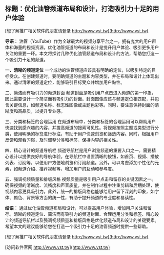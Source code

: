 ## **标题：优化油管频道布局和设计，打造吸引力十足的用户体验**

[想了解推广相关软件的朋友请登录 http://www.vst.tw](http://www.vst.tw)

**导语：**
油管（YouTube）作为全球最大的视频分享平台之一，拥有庞大的用户群体和海量的视频资源。优化油管频道的布局和设计是提升用户体验、吸引更多用户关注的重要一环。本文将探讨几种优化油管频道布局和设计的方法，帮助您打造一个吸引力十足的频道。

**一、清晰的频道定位**
一个成功的油管频道应该具有明确的定位，以吸引特定的目标受众。在创建频道时，要明确频道的主题和内容类型，并在布局和设计上体现出来。通过清晰的频道定位，能够吸引目标受众并增加用户黏性。

二、简洁而有吸引力的频道封面
频道封面是吸引用户点击进入频道的第一印象，因此需要设计一个简洁而有吸引力的封面。封面图像应该与频道定位相匹配，并包含关键信息，如频道名称、标志性图像或主题色彩等。同时，要注意保持封面的清晰度和高品质，以提升专业感。

三、分类和标签的合理运用
在频道布局中，分类和标签的合理运用可以帮助用户快速找到感兴趣的内容，并提高频道的搜索可见性。将视频按照主题或类型进行分类，使用明确的标签进行标注，有助于用户快速浏览和筛选内容。同时，根据用户反馈和观看习惯，及时调整分类和标签，保持内容的相关性。

四、精心设计的频道导航栏
频道导航栏是用户浏览频道的重要入口之一，需要精心设计以提供良好的导航体验。在导航栏中设置清晰的按钮，如首页、视频、播放列表、订阅等，以便用户方便地浏览和订阅频道。另外，可以考虑添加个性化的元素，如频道介绍、推荐视频等，增加用户的互动和参与度。

五、强调视频质量和排版风格
视频质量是吸引用户点击和留存的关键因素之一。确保视频的清晰度、流畅度和声音质量，并在制作过程中注重剪辑和后期处理，使视频内容更具吸引力。此外，统一的排版风格也能够给用户留下深刻的印象，如字体、颜色、背景等方面的统一性，有助于提升频道的专业度和易读性。

**结语：**
通过优化油管频道布局和设计，可以提高用户体验，增加用户关注和留存。清晰的频道定位、简洁而有吸引力的频道封面、合理运用分类和标签、精心设计的频道导航栏以及强调视频质量和排版风格是优化频道布局和设计的关键要素。希望本文的建议能够给您在打造一个吸引力十足的油管频道时提供一些帮助。

[想了解推广相关软件的朋友请登录 http://www.vst.tw](http://www.vst.tw)


[访问软件官网 http://www.vst.tw](http://www.vst.tw)
